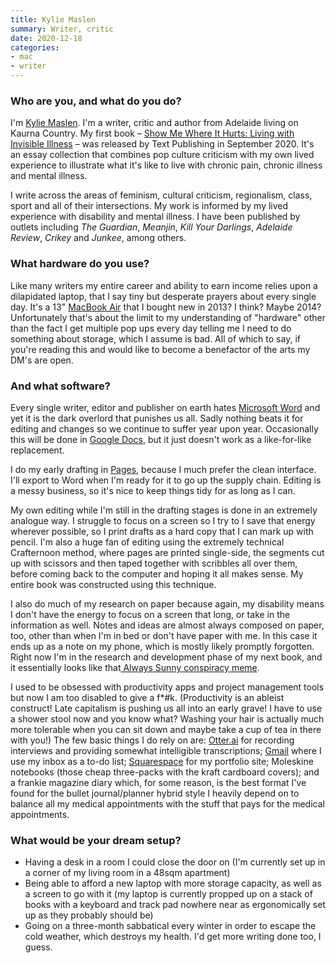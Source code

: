 ```yaml
---
title: Kylie Maslen
summary: Writer, critic 
date: 2020-12-18
categories:
- mac 
- writer
---
```


### Who are you, and what do you do?

I'm [Kylie Maslen](https://www.kyliemaslen.com/ "Kylie's website."). I'm a writer, critic and author from Adelaide living on Kaurna Country. My first book – [Show Me Where It Hurts: Living with Invisible Illness](https://www.textpublishing.com.au/books/show-me-where-it-hurts-living-with-invisible-illness/ "Kylie's book about chronic illness.") – was released by Text Publishing in September 2020. It's an essay collection that combines pop culture criticism with my own lived experience to illustrate what it's like to live with chronic pain, chronic illness and mental illness.

I write across the areas of feminism, cultural criticism, regionalism, class, sport and all of their intersections. My work is informed by my lived experience with disability and mental illness. I have been published by outlets including _The Guardian_, _Meanjin_, _Kill Your Darlings_, _Adelaide Review_, _Crikey_ and _Junkee_, among others.

### What hardware do you use?

Like many writers my entire career and ability to earn income relies upon a dilapidated laptop, that I say tiny but desperate prayers about every single day. It's a 13" [MacBook Air][macbook-air] that I bought new in 2013? I think? Maybe 2014? Unfortunately that's about the limit to my understanding of "hardware" other than the fact I get multiple pop ups every day telling me I need to do something about storage, which I assume is bad. All of which to say, if you're reading this and would like to become a benefactor of the arts my DM's are open.

### And what software?

Every single writer, editor and publisher on earth hates [Microsoft Word][word] and yet it is the dark overlord that punishes us all. Sadly nothing beats it for editing and changes so we continue to suffer year upon year. Occasionally this will be done in [Google Docs][google-docs], but it just doesn't work as a like-for-like replacement.

I do my early drafting in [Pages][], because I much prefer the clean interface. I'll export to Word when I'm ready for it to go up the supply chain. Editing is a messy business, so it's nice to keep things tidy for as long as I can.

My own editing while I'm still in the drafting stages is done in an extremely analogue way. I struggle to focus on a screen so I try to I save that energy wherever possible, so I print drafts as a hard copy that I can mark up with pencil. I'm also a huge fan of editing using the extremely technical Crafternoon method, where pages are printed single-side, the segments cut up with scissors and then taped together with scribbles all over them, before coming back to the computer and hoping it all makes sense. My entire book was constructed using this technique.

I also do much of my research on paper because again, my disability means I don't have the energy to focus on a screen that long, or take in the information as well. Notes and ideas are almost always composed on paper, too, other than when I'm in bed or don't have paper with me. In this case it ends up as a note on my phone, which is mostly likely promptly forgotten. Right now I'm in the research and development phase of my next book, and it essentially looks like that[ Always Sunny conspiracy meme](https://i.imgur.com/UaLpJOK_d.webp?maxwidth=728&fidelity=grand "An image of a meme from It's Always Sunny in Philadelphia.").

I used to be obsessed with productivity apps and project management tools but now I am too disabled to give a f*#k. (Productivity is an ableist construct! Late capitalism is pushing us all into an early grave! I have to use a shower stool now and you know what? Washing your hair is actually much more tolerable when you can sit down and maybe take a cup of tea in there with you!) The few basic things I do rely on are: [Otter.ai][otter] for recording interviews and providing somewhat intelligible transcriptions; [Gmail][] where I use my inbox as a to-do list; [Squarespace][] for my portfolio site; Moleskine notebooks (those cheap three-packs with the kraft cardboard covers); and a frankie magazine diary which, for some reason, is the best format I've found for the bullet journal/planner hybrid style I heavily depend on to balance all my medical appointments with the stuff that pays for the medical appointments.

### What would be your dream setup?

- Having a desk in a room I could close the door on (I'm currently set up in a corner of my living room in a 48sqm apartment)
- Being able to afford a new laptop with more storage capacity, as well as a screen to go with it (my laptop is currently propped up on a stack of books with a keyboard and track pad nowhere near as ergonomically set up as they probably should be)
- Going on a three-month sabbatical every winter in order to escape the cold weather, which destroys my health. I'd get more writing done too, I guess.

[gmail]: https://mail.google.com/mail/ "Web-based email."
[google-docs]: https://en.wikipedia.org/wiki/Google_Docs "A web-based office suite."
[macbook-air]: https://www.apple.com/macbook-air/ "A very thin laptop."
[otter]: https://otter.ai "A transcribing service."
[pages]: https://www.apple.com/pages/ "A Mac word processor and layout tool from Apple."
[squarespace]: https://www.squarespace.com/ "A site hosting/creation service."
[word]: https://products.office.com/en-us/word "A document editor."

